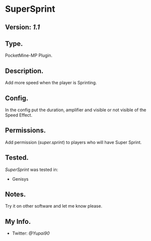 # SuperSprint

## Version: *1.1*

## Type. 
PocketMine-MP Plugin.

## Description.
Add more speed when the player is Sprinting.

## Config.
In the config put the duration, amplifier and visible or not visible of the Speed Effect.

## Permissions.
Add permission (*super.sprint*) to players who will have Super Sprint.

## Tested.
*SuperSprint* was tested in:

* Genisys

## Notes.
Try it on other software and let me know please.

## My Info.

* Twitter: *@Yupai90*
